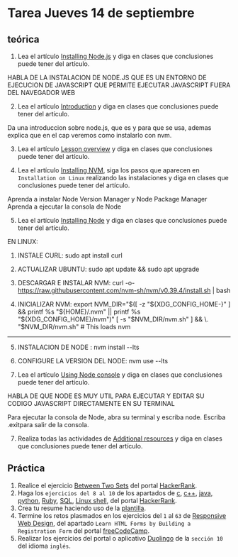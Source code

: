 # Tarea Jueves 14 de septiembre

## teórica

1. Lea el artículo [Installing Node.js](https://www.theodinproject.com/lessons/foundations-installing-node-js) y diga en clases que conclusiones puede tener del artículo.

HABLA DE LA INSTALACION DE NODE.JS QUE ES UN ENTORNO DE EJECUCION DE JAVASCRIPT QUE PERMITE EJECUTAR JAVASCRIPT FUERA DEL NAVEGADOR WEB 

2. Lea el artículo [Introduction](https://www.theodinproject.com/lessons/foundations-installing-node-js#introduction) y diga en clases que conclusiones puede tener del artículo.

Da una introduccion sobre node.js, que es y para que se usa, ademas explica que en el cap veremos como instalarlo con nvm.

3. Lea el artículo [Lesson overview](https://www.theodinproject.com/lessons/foundations-installing-node-js#lesson-overview) y diga en clases que conclusiones puede tener del artículo.


4. Lea el artículo [Installing NVM](https://www.theodinproject.com/lessons/foundations-installing-node-js#installing-nvm), siga los pasos que aparecen en `Installation on Linux` realizando las instalaciones y diga en clases que conclusiones puede tener del artículo.

Aprenda a instalar Node Version Manager y Node Package Manager
Aprenda a ejecutar la consola de Node


5. Lea el artículo [Installing Node](https://www.theodinproject.com/lessons/foundations-installing-node-js#installing-node) y diga en clases que conclusiones puede tener del artículo.

EN LINUX: 
1. INSTALE CURL:  sudo apt install curl

2. ACTUALIZAR UBUNTU: sudo apt update && sudo apt upgrade

3. DESCARGAR E INSTALAR NVM: curl -o- https://raw.githubusercontent.com/nvm-sh/nvm/v0.39.4/install.sh | bash

4. INICIALIZAR NVM: export NVM_DIR="$([ -z "${XDG_CONFIG_HOME-}" ] && printf %s "${HOME}/.nvm" || printf %s "${XDG_CONFIG_HOME}/nvm")"
[ -s "$NVM_DIR/nvm.sh" ] && \. "$NVM_DIR/nvm.sh" # This loads nvm

-----------------------------------

5. INSTALACION DE NODE : nvm install --lts

6. CONFIGURE LA VERSION DEL NODE: nvm use --lts

6. Lea el artículo [Using Node console](https://www.theodinproject.com/lessons/foundations-installing-node-js#using-node-console) y diga en clases que conclusiones puede tener del artículo.

HABLA DE QUE NODE ES MUY UTIL PARA EJECUTAR Y EDITAR SU CODIGO JAVASCRIPT DIRECTAMENTE EN SU TERMINAL 

Para ejecutar la consola de Node, abra su terminal y escriba node. Escriba .exitpara salir de la consola.

7. Realiza todas las actividades de [Additional resources](https://www.theodinproject.com/lessons/foundations-installing-node-js#additional-resources) y diga en clases que conclusiones puede tener del artículo.

## Práctica

1. Realice el ejercicio [Between Two Sets](https://www.hackerrank.com/challenges/between-two-sets/problem?isFullScreen=false) del portal [HackerRank](https://www.hackerrank.com/dashboard).
2. Haga los `ejercicios del 8 al 10` de los apartados de [c](https://www.hackerrank.com/domains/c), [c++](https://www.hackerrank.com/domains/cpp), [java](https://www.hackerrank.com/domains/java), [python](https://www.hackerrank.com/domains/python), [Ruby](https://www.hackerrank.com/domains/ruby), [SQL](https://www.hackerrank.com/domains/sql), [Linux shell](https://www.hackerrank.com/domains/shell), del portal [HackerRank](https://www.hackerrank.com/dashboard).
3. Crea tu resume haciendo uso de la [plantilla](https://docs.google.com/document/d/1jfUa4HGBDjt2peJPQ0Wg1YhdGkCoSysS6QMT4u8bCic/edit?usp=sharing).
4. Termine los retos plasmados en los ejercicios del `1` al `63` de [Responsive Web Design](https://www.freecodecamp.org/learn/2022/responsive-web-design/), del apartado `Learn HTML Forms by Building a Registration Form` del portal [freeCodeCamp](https://www.freecodecamp.org/learn/).
5. Realizar los ejercicios del portal o aplicativo [Duolingo](https://www.duolingo.com/learn) de la `sección 10` del idioma `inglés`.